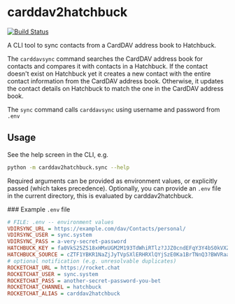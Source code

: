 carddav2hatchbuck
=================

[![Build Status](https://img.shields.io/travis/vshn/carddav2hatchbuck/master.svg
)](https://travis-ci.org/vshn/carddav2hatchbuck)

A CLI tool to sync contacts from a CardDAV address book to Hatchbuck.

The `carddavsync` command searches the CardDAV address book for contacts and
compares it with contacts in a Hatchbuck. If the contact doesn't exist on
Hatchbuck yet it creates a new contact with the entire contact information
from the CardDAV address book. Otherwise, it updates the contact details on
Hatchbuck to match the one in the CardDAV address book.

The `sync` command calls `carddavsync` using username and password from `.env`

Usage
-----

See the help screen in the CLI, e.g.

```bash
python -m carddav2hatchbuck.sync --help
```

Required arguments can be provided as environment values, or explicitly passed
(which takes precedence). Optionally, you can provide an `.env` file in the
current directory, this is evaluated by carddav2hatchbuck.

### Example `.env` file

```ini
# FILE: .env -- environment values
VDIRSYNC_URL = https://example.com/dav/Contacts/personal/
VDIRSYNC_USER = sync.system
VDIRSYNC_PASS = a-very-secret-password
HATCHBUCK_KEY = fa0VkS25ZS18xHMxUGM2M193TdWhiRTlz?JJZ0cndEFqY3Y4bS0kVXZnVzE1
HATCHBUCK_SOURCE = cZTF1YBKR1NaZjJyTVpSXlERHRXlQYjSzE0Ka1BrTNnQ3?BWVRaaQVjVuLE9
# optional notification (e.g. unresolvable duplicates)
ROCKETCHAT_URL = https://rocket.chat
ROCKETCHAT_USER = sync.system
ROCKETCHAT_PASS = another-secret-password-you-bet
ROCKETCHAT_CHANNEL = hatchbuck
ROCKETCHAT_ALIAS = carddav2hatchbuck
```

